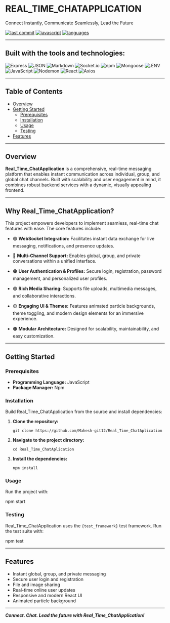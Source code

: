 # REAL_TIME_CHATAPPLICATION

Connect Instantly, Communicate Seamlessly, Lead the Future

[![last commit](https://img.shields.io/badge/last%20commit-yesterday-blue)](https://github.com/your-repo)
[![javascript](https://img.shields.io/badge/javascript-98.7%25-yellow)](https://github.com/your-repo)
[![languages](https://img.shields.io/badge/languages-3-blueviolet)](https://github.com/your-repo)

---

## Built with the tools and technologies:

![Express](https://img.shields.io/badge/-Express-black?logo=express)
![JSON](https://img.shields.io/badge/-JSON-black?logo=json)
![Markdown](https://img.shields.io/badge/-Markdown-black?logo=markdown)
![Socket.io](https://img.shields.io/badge/-Socket.io-black?logo=socketdotio)
![npm](https://img.shields.io/badge/-npm-red?logo=npm)
![Mongoose](https://img.shields.io/badge/-Mongoose-red?logo=mongoose)
![.ENV](https://img.shields.io/badge/-.ENV-yellow)
![JavaScript](https://img.shields.io/badge/-JavaScript-black?logo=javascript)
![Nodemon](https://img.shields.io/badge/-Nodemon-brightgreen?logo=nodemon)
![React](https://img.shields.io/badge/-React-cyan?logo=react)
![Axios](https://img.shields.io/badge/-Axios-purple?logo=axios)

---

## Table of Contents

- [Overview](#overview)
- [Getting Started](#getting-started)
  - [Prerequisites](#prerequisites)
  - [Installation](#installation)
  - [Usage](#usage)
  - [Testing](#testing)
- [Features](#features)

---

## Overview

**Real_Time_ChatApplication** is a comprehensive, real-time messaging platform that enables instant communication across individual, group, and global chat channels. Built with scalability and user engagement in mind, it combines robust backend services with a dynamic, visually appealing frontend.

---

## Why Real_Time_ChatApplication?

This project empowers developers to implement seamless, real-time chat features with ease. The core features include:

- 🟢 **WebSocket Integration:** Facilitates instant data exchange for live messaging, notifications, and presence updates.

- 🔵 **Multi-Channel Support:** Enables global, group, and private conversations within a unified interface.

- 🟠 **User Authentication & Profiles:** Secure login, registration, password management, and personalized user profiles.

- 🟣 **Rich Media Sharing:** Supports file uploads, multimedia messages, and collaborative interactions.

- 🟡 **Engaging UI & Themes:** Features animated particle backgrounds, theme toggling, and modern design elements for an immersive experience.

- 🟤 **Modular Architecture:** Designed for scalability, maintainability, and easy customization.

---

## Getting Started

### Prerequisites

- **Programming Language:** JavaScript
- **Package Manager:** Npm

### Installation

Build Real_Time_ChatApplication from the source and install dependencies:

1. **Clone the repository:**
    ```
    git clone https://github.com/Mahesh-git12/Real_Time_ChatAplication
    ```

2. **Navigate to the project directory:**
    ```
    cd Real_Time_ChatAplication
    ```

3. **Install the dependencies:**
    ```
    npm install
    ```

### Usage

Run the project with:

npm start



### Testing

Real_Time_ChatApplication uses the `{test_framework}` test framework. Run the test suite with:

npm test


---

## Features

- Instant global, group, and private messaging
- Secure user login and registration
- File and image sharing
- Real-time online user updates
- Responsive and modern React UI
- Animated particle background

---

_**Connect. Chat. Lead the future with Real_Time_ChatApplication!**_
